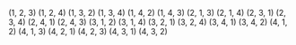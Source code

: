 (1, 2, 3)
(1, 2, 4)
(1, 3, 2)
(1, 3, 4)
(1, 4, 2)
(1, 4, 3)
(2, 1, 3)
(2, 1, 4)
(2, 3, 1)
(2, 3, 4)
(2, 4, 1)
(2, 4, 3)
(3, 1, 2)
(3, 1, 4)
(3, 2, 1)
(3, 2, 4)
(3, 4, 1)
(3, 4, 2)
(4, 1, 2)
(4, 1, 3)
(4, 2, 1)
(4, 2, 3)
(4, 3, 1)
(4, 3, 2)
